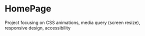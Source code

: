 # HomePage
Project focusing on CSS animations, media query (screen resize), responsive design, accessibility 
